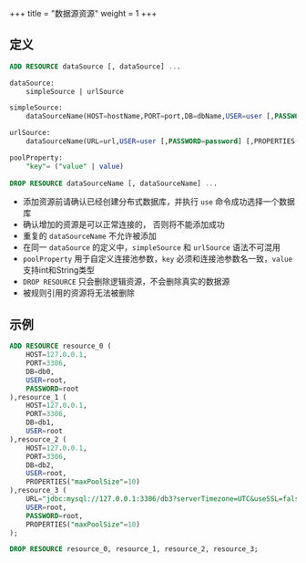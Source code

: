 +++
title = "数据源资源"
weight = 1
+++

## 定义

```sql
ADD RESOURCE dataSource [, dataSource] ...

dataSource:
    simpleSource | urlSource

simpleSource:
    dataSourceName(HOST=hostName,PORT=port,DB=dbName,USER=user [,PASSWORD=password] [,PROPERTIES(poolProperty [,poolProperty]) ...])

urlSource:
    dataSourceName(URL=url,USER=user [,PASSWORD=password] [,PROPERTIES(poolProperty [,poolProperty]) ...])

poolProperty:
    "key"= ("value" | value)
    
DROP RESOURCE dataSourceName [, dataSourceName] ...    
```

- 添加资源前请确认已经创建分布式数据库，并执行 `use` 命令成功选择一个数据库
- 确认增加的资源是可以正常连接的， 否则将不能添加成功
- 重复的 `dataSourceName` 不允许被添加
- 在同一 `dataSource` 的定义中，`simpleSource` 和 `urlSource` 语法不可混用
- `poolProperty` 用于自定义连接池参数，`key` 必须和连接池参数名一致，`value `支持int和String类型
- `DROP RESOURCE` 只会删除逻辑资源，不会删除真实的数据源
- 被规则引用的资源将无法被删除

## 示例

```sql
ADD RESOURCE resource_0 (
    HOST=127.0.0.1,
    PORT=3306,
    DB=db0,
    USER=root,
    PASSWORD=root
),resource_1 (
    HOST=127.0.0.1,
    PORT=3306,
    DB=db1,
    USER=root
),resource_2 (
    HOST=127.0.0.1,
    PORT=3306,
    DB=db2,
    USER=root,
    PROPERTIES("maxPoolSize"=10)
),resource_3 (
    URL="jdbc:mysql://127.0.0.1:3306/db3?serverTimezone=UTC&useSSL=false",
    USER=root,
    PASSWORD=root,
    PROPERTIES("maxPoolSize"=10)
);

DROP RESOURCE resource_0, resource_1, resource_2, resource_3;
```
